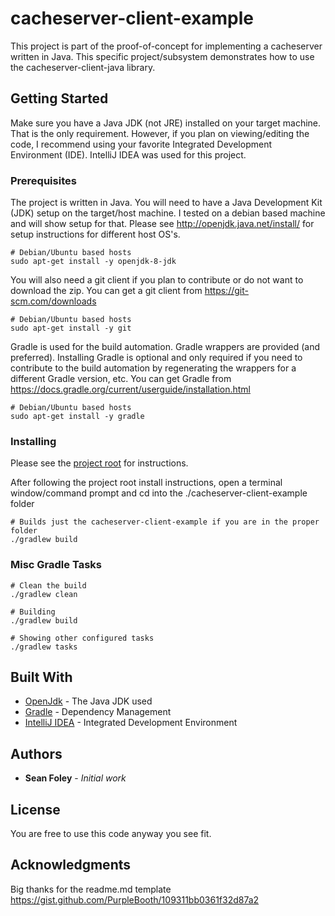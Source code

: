 # cacheserver-client-example

This project is part of the proof-of-concept for implementing a cacheserver written in Java. This
specific project/subsystem demonstrates how to use the cacheserver-client-java library.


## Getting Started

Make sure you have a Java JDK (not JRE) installed on your target machine. That is the only requirement.
However, if you plan on viewing/editing the code, I recommend using your favorite Integrated
Development Environment (IDE).  IntelliJ IDEA was used for this project.

### Prerequisites

The project is written in Java.  You will need to have a Java Development Kit (JDK) setup
on the target/host machine. I tested on a debian based machine and will show setup for that.
Please see http://openjdk.java.net/install/ for setup instructions for different host OS's.

```
# Debian/Ubuntu based hosts
sudo apt-get install -y openjdk-8-jdk
```

You will also need a git client if you plan to contribute or do not want to download the zip.
You can get a git client from https://git-scm.com/downloads
```
# Debian/Ubuntu based hosts
sudo apt-get install -y git
```
Gradle is used for the build automation. Gradle wrappers are provided (and preferred). Installing
Gradle is optional and only required if you need to contribute to the build automation by
regenerating the wrappers for a different Gradle version, etc. You can get Gradle from
https://docs.gradle.org/current/userguide/installation.html
```
# Debian/Ubuntu based hosts
sudo apt-get install -y gradle
```

### Installing

Please see the [project root](../readme.md) for instructions.

After following the project root install instructions, open a
terminal window/command prompt and cd into the ./cacheserver-client-example folder
```
# Builds just the cacheserver-client-example if you are in the proper folder
./gradlew build
```

### Misc Gradle Tasks

```
# Clean the build
./gradlew clean

# Building
./gradlew build

# Showing other configured tasks
./gradlew tasks
```

## Built With

* [OpenJdk](http://openjdk.java.net/) - The Java JDK used
* [Gradle](https://gradle.org/) - Dependency Management
* [IntelliJ IDEA](https://www.jetbrains.com/idea/) - Integrated Development Environment

## Authors

* **Sean Foley** - *Initial work*

## License

You are free to use this code anyway you see fit.

## Acknowledgments

Big thanks for the readme.md template
https://gist.github.com/PurpleBooth/109311bb0361f32d87a2
